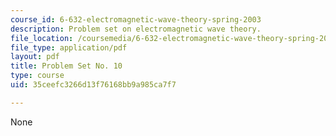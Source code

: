 ```yaml
---
course_id: 6-632-electromagnetic-wave-theory-spring-2003
description: Problem set on electromagnetic wave theory.
file_location: /coursemedia/6-632-electromagnetic-wave-theory-spring-2003/35ceefc3266d13f76168bb9a985ca7f7_ps10.pdf
file_type: application/pdf
layout: pdf
title: Problem Set No. 10
type: course
uid: 35ceefc3266d13f76168bb9a985ca7f7

---
```

None